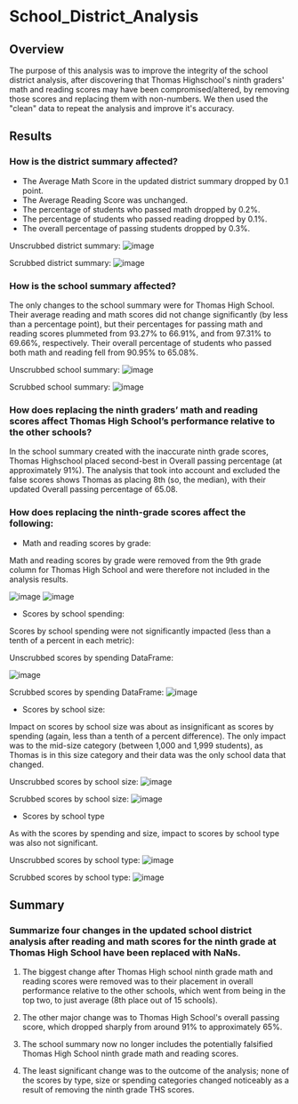 # School_District_Analysis

## Overview
The purpose of this analysis was to improve the integrity of the school district analysis, after discovering that Thomas Highschool's ninth graders' math and reading scores may have been compromised/altered, by removing those scores and replacing them with non-numbers.  We then used the "clean" data to repeat the analysis and improve it's accuracy.


## Results
### How is the district summary affected?
- The Average Math Score in the updated district summary dropped by 0.1 point.
- The Average Reading Score was unchanged.
- The percentage of students who passed math dropped by 0.2%.
- The percentage of students who passed reading dropped by 0.1%.
- The overall percentage of passing students dropped by 0.3%.

Unscrubbed district summary:
![image](https://user-images.githubusercontent.com/106359572/179361398-b7d9b222-5afe-434e-9e95-a7d4c635c07e.png)

Scrubbed district summary:
![image](https://user-images.githubusercontent.com/106359572/179361476-9a05f9cd-60ef-40cc-b739-89e567a336d6.png)


### How is the school summary affected?
The only changes to the school summary were for Thomas High School.  Their average reading and math scores did not change significantly (by less than a percentage point), but their percentages for passing math and reading scores plummeted from 93.27% to 66.91%, and from 97.31% to 69.66%, respectively.  Their overall percentage of students who passed both math and reading fell from 90.95% to 65.08%.

Unscrubbed school summary:
![image](https://user-images.githubusercontent.com/106359572/179361972-3c843a92-ecff-4335-b752-228c71dfbaf7.png)

Scrubbed school summary:
![image](https://user-images.githubusercontent.com/106359572/179361625-cec2c17c-7ea5-4759-81c4-f3148c5d2fef.png)

### How does replacing the ninth graders’ math and reading scores affect Thomas High School’s performance relative to the other schools?
In the school summary created with the inaccurate ninth grade scores, Thomas Highschool placed second-best in Overall passing percentage (at approximately 91%).
The analysis that took into account and excluded the false scores shows Thomas as placing 8th (so, the median), with their updated Overall passing percentage of 65.08.

### How does replacing the ninth-grade scores affect the following:
- Math and reading scores by grade:

Math and reading scores by grade were removed from the 9th grade column for Thomas High School and were therefore not included in the analysis results.

![image](https://user-images.githubusercontent.com/106359572/179367012-03d3d750-0de1-46ae-b3ed-28f2f4494ed1.png)
![image](https://user-images.githubusercontent.com/106359572/179367065-41051257-3c3d-45cb-a8c7-0b8a8b667b76.png)

- Scores by school spending:

Scores by school spending were not significantly impacted (less than a tenth of a percent in each metric):

Unscrubbed scores by spending DataFrame:

![image](https://user-images.githubusercontent.com/106359572/179367645-7668aefe-5e97-46b5-8c80-5af03486a5e2.png)

Scrubbed scores by spending DataFrame:
![image](https://user-images.githubusercontent.com/106359572/179367668-650a1540-ab26-438b-b1c0-42b411bd0cbd.png)

- Scores by school size:

Impact on scores by school size was about as insignificant as scores by spending (again, less than a tenth of a percent difference).  The only impact was to the mid-size category (between 1,000 and 1,999 students), as Thomas is in this size category and their data was the only school data that changed.

Unscrubbed scores by school size:
![image](https://user-images.githubusercontent.com/106359572/179367973-11df5da7-a265-4715-bdd7-c31cae67b0e6.png)

Scrubbed scores by school size:
![image](https://user-images.githubusercontent.com/106359572/179368018-a6b8e7ec-b98c-4430-9fad-b4fad2148201.png)

- Scores by school type

As with the scores by spending and size, impact to scores by school type was also not significant.

Unscrubbed scores by school type:
![image](https://user-images.githubusercontent.com/106359572/179368127-e156ee24-7a44-43f7-a863-72b57cb701a0.png)

Scrubbed scores by school type:
![image](https://user-images.githubusercontent.com/106359572/179368195-f3d8f77c-9428-404e-ae5d-e27432d03a9d.png)


## Summary 
### Summarize four changes in the updated school district analysis after reading and math scores for the ninth grade at Thomas High School have been replaced with NaNs.

1. The biggest change after Thomas High school ninth grade math and reading scores were removed was to their placement in overall performance relative to the other schools, which went from being in the top two, to just average (8th place out of 15 schools).

2. The other major change was to Thomas High School's overall passing score, which dropped sharply from around 91% to approximately 65%.

3. The school summary now no longer includes the potentially falsified Thomas High School ninth grade math and reading scores.

4. The least significant change was to the outcome of the analysis; none of the scores by type, size or spending categories changed noticeably as a result of removing the ninth grade THS scores.



